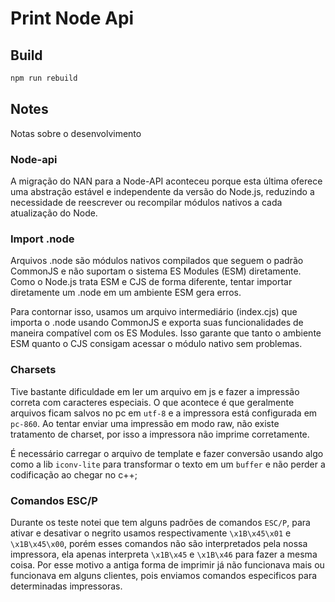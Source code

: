 # Print Node Api



## Build

```bash
npm run rebuild
```

## Notes

Notas sobre o desenvolvimento

### Node-api
A migração do NAN para a Node-API aconteceu porque esta última oferece uma abstração estável e independente da versão do Node.js, reduzindo a necessidade de reescrever ou recompilar módulos nativos a cada atualização do Node.

### Import .node
Arquivos .node são módulos nativos compilados que seguem o padrão CommonJS e não suportam o sistema ES Modules (ESM) diretamente. Como o Node.js trata ESM e CJS de forma diferente, tentar importar diretamente um .node em um ambiente ESM gera erros.

Para contornar isso, usamos um arquivo intermediário (index.cjs) que importa o .node usando CommonJS e exporta suas funcionalidades de maneira compatível com os ES Modules. Isso garante que tanto o ambiente ESM quanto o CJS consigam acessar o módulo nativo sem problemas.



### Charsets
Tive bastante dificuldade em ler um arquivo em js e fazer a impressão correta com caracteres especiais. O que acontece é que geralmente arquivos ficam salvos no pc em `utf-8` e a impressora está configurada em `pc-860`. Ao tentar enviar uma impressão em modo raw, não existe tratamento de charset, por isso a impressora não imprime corretamente.

É necessário carregar o arquivo de template e fazer conversão usando algo como a lib `iconv-lite` para transformar o texto em um `buffer` e não perder a codificação ao chegar no c++;


### Comandos ESC/P
Durante os teste notei que tem alguns padrões de comandos `ESC/P`, para ativar e desativar o negrito usamos respectivamente `\x1B\x45\x01` e `\x1B\x45\x00`, porém esses comandos não são interpretados pela nossa impressora, ela apenas interpreta `\x1B\x45` e `\x1B\x46` para fazer a mesma coisa.
Por esse motivo a antiga forma de imprimir já não funcionava mais ou funcionava em alguns clientes, pois enviamos comandos especificos para determinadas impressoras.


